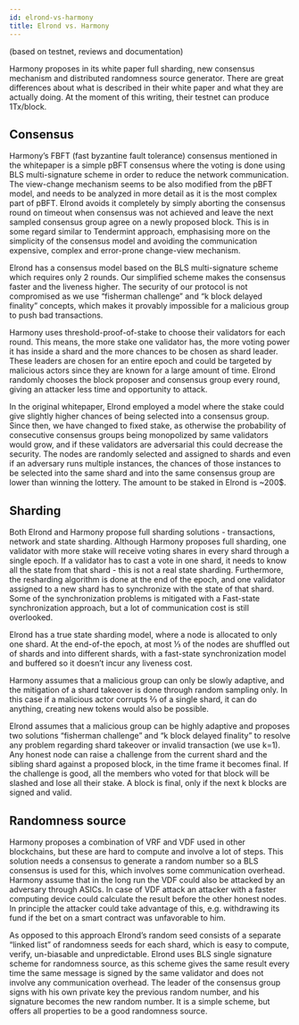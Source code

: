 ```yaml
---
id: elrond-vs-harmony
title: Elrond vs. Harmony
---
```


(based on testnet, reviews and documentation)

Harmony proposes in its white paper full sharding, new consensus mechanism and distributed randomness source generator. There are great differences about what is described in their white paper and what they are actually doing. At the moment of this writing, their testnet can produce 1Tx/block.

## **Consensus**

Harmony’s FBFT (fast byzantine fault tolerance) consensus mentioned in the whitepaper is a simple pBFT consensus where the voting is done using BLS multi-signature scheme in order to reduce the network communication. The view-change mechanism seems to be also modified from the pBFT model, and needs to be analyzed in more detail as it is the most complex part of pBFT. Elrond avoids it completely by simply aborting the consensus round on timeout when consensus was not achieved and leave the next sampled consensus group agree on a newly proposed block. This is in some regard similar to Tendermint approach, emphasising more on the simplicity of the consensus model and avoiding the communication expensive, complex and error-prone change-view mechanism.

Elrond has a consensus model based on the BLS multi-signature scheme which requires only 2 rounds. Our simplified scheme makes the consensus faster and the liveness higher. The security of our protocol is not compromised as we use “fisherman challenge” and “k block delayed finality” concepts, which makes it provably impossible for a malicious group to push bad transactions.

Harmony uses threshold-proof-of-stake to choose their validators for each round. This means, the more stake one validator has, the more voting power it has inside a shard and the more chances to be chosen as shard leader. These leaders are chosen for an entire epoch and could be targeted by malicious actors since they are known for a large amount of time. Elrond randomly chooses the block proposer and consensus group every round, giving an attacker less time and opportunity to attack.

In the original whitepaper, Elrond employed a model where the stake could give slightly higher chances of being selected into a consensus group. Since then, we have changed to fixed stake, as otherwise the probability of consecutive consensus groups being monopolized by same validators would grow, and if these validators are adversarial this could decrease the security. The nodes are randomly selected and assigned to shards and even if an adversary runs multiple instances, the chances of those instances to be selected into the same shard and into the same consensus group are lower than winning the lottery. The amount to be staked in Elrond is ~200$.

## **Sharding**

Both Elrond and Harmony propose full sharding solutions - transactions, network and state sharding. Although Harmony proposes full sharding, one validator with more stake will receive voting shares in every shard through a single epoch. If a validator has to cast a vote in one shard, it needs to know all the state from that shard - this is not a real state sharding. Furthermore, the resharding algorithm is done at the end of the epoch, and one validator assigned to a new shard has to synchronize with the state of that shard. Some of the synchronization problems is mitigated with a Fast-state synchronization approach, but a lot of communication cost is still overlooked.

Elrond has a true state sharding model, where a node is allocated to only one shard. At the end-of-the epoch, at most ⅓ of the nodes are shuffled out of shards and into different shards, with a fast-state synchronization model and buffered so it doesn’t incur any liveness cost.

Harmony assumes that a malicious group can only be slowly adaptive, and the mitigation of a shard takeover is done through random sampling only. In this case if a malicious actor corrupts ⅔ of a single shard, it can do anything, creating new tokens would also be possible.

Elrond assumes that a malicious group can be highly adaptive and proposes two solutions “fisherman challenge” and “k block delayed finality” to resolve any problem regarding shard takeover or invalid transaction (we use k=1). Any honest node can raise a challenge from the current shard and the sibling shard against a proposed block, in the time frame it becomes final. If the challenge is good, all the members who voted for that block will be slashed and lose all their stake. A block is final, only if the next k blocks are signed and valid.

## **Randomness source**

Harmony proposes a combination of VRF and VDF used in other blockchains, but these are hard to compute and involve a lot of steps. This solution needs a consensus to generate a random number so a BLS consensus is used for this, which involves some communication overhead. Harmony assume that in the long run the VDF could also be attacked by an adversary through ASICs. In case of VDF attack an attacker with a faster computing device could calculate the result before the other honest nodes. In principle the attacker could take advantage of this, e.g. withdrawing its fund if the bet on a smart contract was unfavorable to him.

As opposed to this approach Elrond’s random seed consists of a separate “linked list” of randomness seeds for each shard, which is easy to compute, verify, un-biasable and unpredictable. Elrond uses BLS single signature scheme for randomness source, as this scheme gives the same result every time the same message is signed by the same validator and does not involve any communication overhead. The leader of the consensus group signs with his own private key the previous random number, and his signature becomes the new random number. It is a simple scheme, but offers all properties to be a good randomness source.
